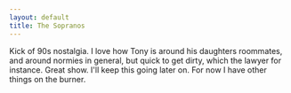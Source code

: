 ```yaml
---
layout: default
title: The Sopranos
---
```


Kick of 90s nostalgia. I love how Tony is around his daughters roommates, and around normies in general, but quick to get dirty, which the lawyer for instance.
Great show. I'll keep this going later on. For now I have other things on the burner.

